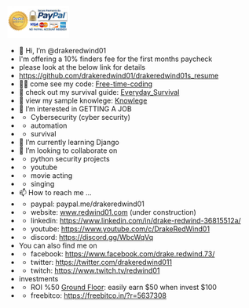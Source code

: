 <br>
<a href="https://www.paypal.com/cgi-bin/webscr?cmd=_s-xclick&hosted_button_id=ST52XKHMRTU84&source=url" target="_blank" rel="noopener noreferrer">
  <img src="media\NicePng_secure-checkout-png_1105871.png" width="25%">
</a><br>

- 👋 Hi, I’m @drakeredwind01
- I'm offering a 10% finders fee for the first months paycheck
- please look at the below link for details
- https://github.com/drakeredwind01/drakeredwind01s_resume
- 👨‍💻 come see my code: [Free-time-coding](https://github.com/drakeredwind01/Free-time-coding)
- 🧠 check out my survival guide: [Everyday_Survival](https://github.com/drakeredwind01/Knowlege/blob/main/everyday%20survival/Everyday_Survival.md)
- 📖 view my sample knowlege: [Knowlege](https://github.com/drakeredwind01/Knowlege)
- 👀 I’m interested in GETTING A JOB
- - Cybersecurity (cyber security)
- - automation
- - survival
- 🌱 I’m currently learning Django
- 💞️ I’m looking to collaborate on 
- - python security projects
- - youtube
- - movie acting
- - singing
- 📫 How to reach me ...
- - paypal:      paypal.me/drakeredwind01
- - website:     www.redwind01.com (under construction)
- - linkedin:    https://www.linkedin.com/in/drake-redwind-36815512a/
- - youtube:     https://www.youtube.com/c/DrakeRedWind01
- - discord:     https://discord.gg/WbcWqVq
- You can also find me on
- - facebook:    https://www.facebook.com/drake.redwind.73/
- - twitter:     https://twitter.com/drakeredwind011
- - twitch:      https://www.twitch.tv/redwind01
- investments
- - ROI %50 [Ground Floor](https://app.groundfloor.us/r/q92940): easily earn $50 when invest $100 
- - freebitco:   https://freebitco.in/?r=5637308



<!---
drakeredwind01/drakeredwind01 is a ✨ special ✨ repository because its `README.md` (this file) appears on your GitHub profile.
You can click the Preview link to take a look at your changes.
--->
